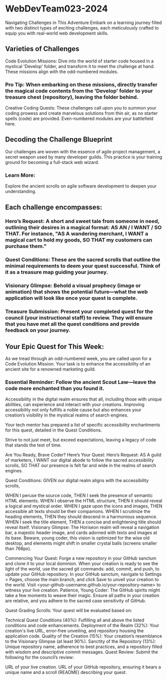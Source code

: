 # WebDevTeam023-2024
Navigating Challenges in This Adventure
Embark on a learning journey filled with two distinct types of exciting challenges, each meticulously crafted to equip you with real-world web development skills.

## Varieties of Challenges

Code Evolution Missions: Dive into the world of starter code housed in a mystical 'Develop' folder, and transform it to meet the challenge at hand. These missions align with the odd-numbered modules.

### Pro Tip: When embarking on these missions, directly transfer the magical code contents from the 'Develop' folder to your treasure chest (repository), leaving the folder behind.
Creative Coding Quests: These challenges call upon you to summon your coding prowess and create marvelous solutions from thin air, as no starter spells (code) are provided. Even-numbered modules are your battlefield here.

## Decoding the Challenge Blueprint

Our challenges are woven with the essence of agile project management, a secret weapon used by many developer guilds. This practice is your training ground for becoming a full-stack web wizard.

### Learn More:
Explore the ancient scrolls on agile software development to deepen your understanding.

## Each challenge encompasses:

### Hero’s Request: A short and sweet tale from someone in need, outlining their desires in a magical format: AS AN / I WANT / SO THAT. For instance, "AS A wandering merchant, I WANT a magical cart to hold my goods, SO THAT my customers can purchase them."

### Quest Conditions: These are the sacred scrolls that outline the minimal requirements to deem your quest successful. Think of it as a treasure map guiding your journey.

### Visionary Glimpse: Behold a visual prophecy (image or animation) that shows the potential future—what the web application will look like once your quest is complete.

### Treasure Submission: Present your completed quest for the council (your instructional staff) to review. They will ensure that you have met all the quest conditions and provide feedback on your journey.

## Your Epic Quest for This Week:
As we tread through an odd-numbered week, you are called upon for a Code Evolution Mission. Your task is to enhance the accessibility of an ancient site for a renowned marketing guild.

### Essential Reminder: Follow the ancient Scout Law—leave the code more enchanted than you found it.
Accessibility in the digital realm ensures that all, including those with unique abilities, can experience and interact with your creations. Improving accessibility not only fulfills a noble cause but also enhances your creation’s visibility in the mystical realms of search engines.

Your tech mentor has prepared a list of specific accessibility enchantments for this quest, detailed in the Quest Conditions.

Strive to not just meet, but exceed expectations, leaving a legacy of code that stands the test of time.

Are You Ready, Brave Coder? Here’s Your Quest:
Hero’s Request:
AS A guild of marketers,
I WANT our digital abode to follow the sacred accessibility scrolls,
SO THAT our presence is felt far and wide in the realms of search engines.

Quest Conditions:
GIVEN our digital realm aligns with the accessibility scrolls,

WHEN I peruse the source code, THEN I seek the presence of semantic HTML elements.
WHEN I observe the HTML structure, THEN it should reveal a logical and mystical order.
WHEN I gaze upon the icons and images, THEN accessible alt texts should be their companions.
WHEN I scrutinize the heading elements, THEN they should descend in a harmonious sequence.
WHEN I seek the title element, THEN a concise and enlightening title should reveal itself.
Visionary Glimpse:
The Horiseon realm will reveal a navigation bar, a majestic header image, and cards adorned with texts and images at its base. Beware, young coder, this vision is optimized for the wise old desktop, and elements might shift in smaller crystal balls (screens smaller than 768px).

Commencing Your Quest:
Forge a new repository in your GitHub sanctum and clone it to your local dominion.
When your creation is ready to see the light of the world, use the sacred git commands: add, commit, and push, to update your GitHub repository.
In your GitHub sanctum, navigate to Settings > Pages, choose the main branch, and click Save to unveil your creation to the world.
Visit <your-github-username.github.io/your-repository-name> to witness your live creation.
Patience, Young Coder: The GitHub spirits might take a few moments to weave their magic. Ensure all paths in your creation are relative, and you adhere to the sacred case sensitivity of GitHub.

Quest Grading Scrolls:
Your quest will be evaluated based on:

Technical Quest Conditions (40%): Fulfilling all and above the listed conditions and code enhancements.
Deployment of the Realm (32%): Your creation's live URL, error-free unveiling, and repository housing the application code.
Quality of the Creation (15%): Your creation’s resemblance to the Visionary Glimpse (at least 90%).
Sanctity of the Repository (13%): Unique repository name, adherence to best practices, and a repository filled with wisdom and descriptive commit messages.
Quest Review:
Submit the following for the council’s review:

URL of your live creation.
URL of your GitHub repository, ensuring it bears a unique name and a scroll (README) describing your quest.
